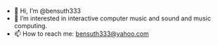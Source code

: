 - 👋 Hi, I’m @bensuth333
- 👀 I’m interested in interactive computer music and sound and music computing.
- 📫 How to reach me:  bensuth333@yahoo.com

<!---
bensuth333/bensuth333 is a ✨ special ✨ repository because its `README.md` (this file) appears on your GitHub profile.
You can click the Preview link to take a look at your changes.
--->
